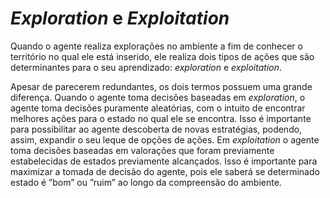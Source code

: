 # _Exploration_ e _Exploitation_

Quando o agente realiza explorações no ambiente a fim de conhecer o território no qual ele está
inserido, ele realiza dois tipos de ações que são determinantes para o seu aprendizado: _exploration_ e
_exploitation_.

Apesar de parecerem redundantes, os dois termos possuem uma grande diferença. Quando o agente
toma decisões baseadas em _exploration_, o agente toma decisões puramente aleatórias, com o intuito
de encontrar melhores ações para o estado no qual ele se encontra. Isso é importante para possibilitar
ao agente descoberta de novas estratégias, podendo, assim, expandir o seu leque de opções de ações.
Em _exploitation_ o agente toma decisões baseadas em valorações que foram previamente estabelecidas
de estados previamente alcançados. Isso é importante para maximizar a tomada de decisão do agente,
pois ele saberá se determinado estado é ”bom” ou ”ruim” ao longo da compreensão do ambiente.
